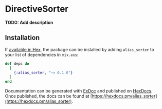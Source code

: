 # DirectiveSorter

**TODO: Add description**

## Installation

If [available in Hex](https://hex.pm/docs/publish), the package can be installed
by adding `alias_sorter` to your list of dependencies in `mix.exs`:

```elixir
def deps do
  [
    {:alias_sorter, "~> 0.1.0"}
  ]
end
```

Documentation can be generated with [ExDoc](https://github.com/elixir-lang/ex_doc)
and published on [HexDocs](https://hexdocs.pm). Once published, the docs can
be found at [https://hexdocs.pm/alias_sorter](https://hexdocs.pm/alias_sorter).

